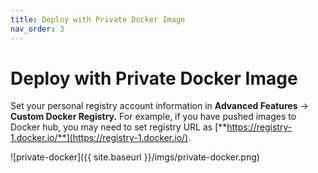 ```yaml
---
title: Deploy with Private Docker Image
nav_order: 3
---
```


# Deploy with Private Docker Image

Set your personal registry account information in **Advanced Features** → **Custom Docker Registry.** For example, if you have pushed images to Docker hub, you may need to set registry URL as [**https://registry-1.docker.io/**](https://registry-1.docker.io/).

![private-docker]({{ site.baseurl }}/imgs/private-docker.png)
